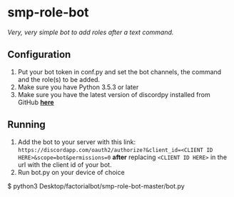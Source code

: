 # smp-role-bot
_Very, very simple bot to add roles after a text command._
## Configuration
  1. Put your bot token in conf.py and set the bot channels, the command and the role(s) to be added.
  2. Make sure you have Python 3.5.3 or later
  3. Make sure you have the latest version of discordpy installed from GitHub [**here**](https://github.com/Rapptz/discord.py)
## Running
  1. Add the bot to your server with this link: ``https://discordapp.com/oauth2/authorize?&client_id=<CLIENT ID HERE>&scope=bot&permissions=0`` **after** replacing ``<CLIENT ID HERE>`` in the url with the client id of your bot.
  2. Run bot.py on your device of choice


$ python3 Desktop/factorialbot/smp-role-bot-master/bot.py
